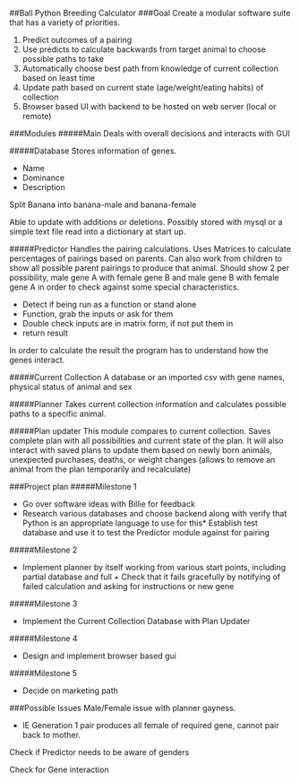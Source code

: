 ##Ball Python Breeding Calculator
###Goal Create a modular software suite that has a variety of priorities.
1. Predict outcomes of a pairing
2.	Use predicts to calculate backwards from target animal to choose possible paths to take
3.	Automatically choose best path from knowledge of current collection based on least time
4.	Update path based on current state (age/weight/eating habits) of collection
5.	Browser based UI with backend to be hosted on web server (local or remote)

###Modules
#####Main
Deals with overall decisions and interacts with GUI

#####Database
Stores information of genes.

-	Name
-	Dominance
-	Description

Split Banana into banana-male and banana-female

Able to update with additions or deletions. Possibly stored with mysql or a simple text file read into a dictionary at start up.

#####Predictor
Handles the pairing calculations. Uses Matrices to calculate percentages of pairings based on parents. Can also work from children to show all possible parent pairings to produce that animal. Should show 2 per possibility, male gene A with female gene B and male gene B with female gene A in order to check against some special characteristics.

-	Detect if being run as a function or stand alone
-	Function, grab the inputs or ask for them
-	Double check inputs are in matrix form, if not put them in
-	return result

In order to calculate the result the program has to understand how the genes interact.

#####Current Collection
A database or an imported csv with gene names, physical status of animal and sex

#####Planner
Takes current collection information and calculates possible paths to a specific animal.

#####Plan updater
This module compares to current collection. Saves complete plan with all possibilities and current state of the plan. It will also interact with saved plans to update them based on newly born animals, unexpected purchases, deaths, or weight changes (allows to remove an animal from the plan temporarily and recalculate)

###Project plan
#####Milestone 1
* Go over software ideas with Billie for feedback
* Research various databases and choose backend along with verify that Python is an appropriate language to use for this* Establish test database and use it to test the Predictor module against for pairing

#####Milestone 2
* Implement planner by itself working from various start points, including partial database and full + Check that it fails gracefully by notifying of failed calculation and asking for instructions or new gene

#####Milestone 3
* Implement the Current Collection Database with Plan Updater

#####Milestone 4
* Design and implement browser based gui

#####Milestone 5
* Decide on marketing path

###Possible Issues
Male/Female issue with planner gayness.

-	IE Generation 1 pair produces all female of required gene, cannot pair back to mother.

Check if Predictor needs to be aware of genders

Check for Gene interaction
